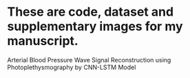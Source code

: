 # These are code, dataset and supplementary images for my manuscript.
Arterial Blood Pressure Wave Signal Reconstruction using Photoplethysmography by CNN-LSTM Model
